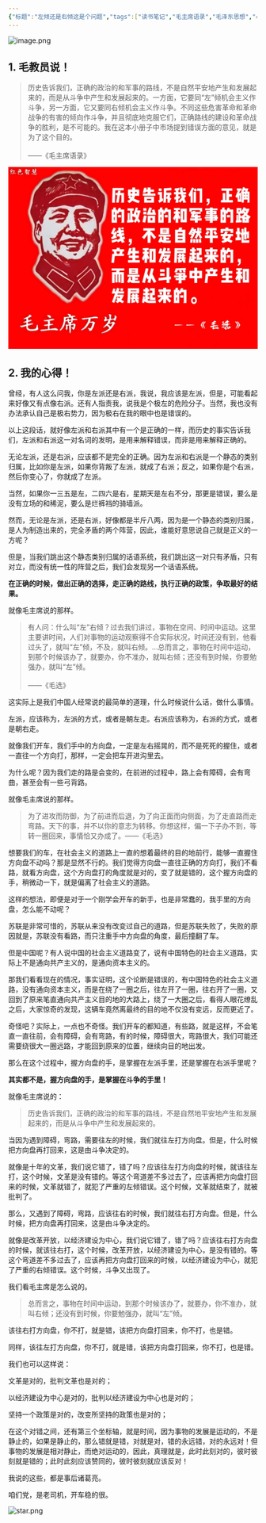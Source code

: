```yaml
---
{"标题":"左倾还是右倾这是个问题","tags":["读书笔记","毛主席语录","毛泽东思想","心得"],"创建时间":"2023-10-05 09:45","修改时间":"2023-10-05 09:45","link":"https://sunjunyang.notion.site/0aee10d8b48c4f81bfab2c22662c1c3d","notionID":"0aee10d8-b48c-4f81-bfab-2c22662c1c3d","dg-publish":true,"permalink":"/毛泽东思想学习笔记/左倾还是右倾这是个问题/","dgPassFrontmatter":true}
---
```



![image.png](https://obs-1304132369.cos.ap-nanjing.myqcloud.com/OBtupian%20/202304291921627.png) 
## 1. 毛教员说！

> 历史告诉我们，正确的政治的和军事的路线，不是自然平安地产生和发展起来的，而是从斗争中产生和发展起来的。一方面，它要同“左”倾机会主义作斗争，另一方面，它又要同右倾机会主义作斗争。不同这些危害革命和革命战争的有害的倾向作斗争，并且彻底地克服它们，正确路线的建设和革命战争的胜利，是不可能的。我在这本小册子中市场提到错误方面的意见，就是为了这个目的。<Br><Br>——《毛主席语录》

![gh](https://raw.githubusercontent.com/sunjunyang2023/tupian/main/1696474164000f6p6ae.jpg)

## 2. 我的心得！

曾经，有人这么问我，你是左派还是右派，我说，我应该是左派，但是，可能看起来好像又有点像右派。还有人指责我，说我是个极左的危险分子。当然，我也没有办法承认自己是极右势力，因为极右在我的眼中也是错误的。

以上这段话，就好像左派和右派其中有一个是正确的一样，而历史的事实告诉我们，左派和右派这一对名词的发明，是用来解释错误，而非是用来解释正确的。

无论左派，还是右派，应该都不是完全的正确。因为左派和右派是一个静态的类别归属，比如你是左派，如果你背叛了左派，就成了右派；反之，如果你是个右派，然后你变心了，你就成了左派。

当然，如果你一三五是左，二四六是右，星期天是左右不分，那更是错误，要么是没有立场的和稀泥，要么是烂裤裆的骑墙派。

然而，无论是左派，还是右派，好像都是半斤八两，因为是一个静态的类别归属，是人为制造出来的，完全矛盾的两个阵营，因此，谁能好意思说自己就是正义的一方呢？

但是，当我们跳出这个静态类别归属的话语系统，我们跳出这一对只有矛盾，只有对立，而没有统一性的阵营之后，我们会发现另一个话语系统。

**在正确的时候，做出正确的选择，走正确的路线，执行正确的政策，争取最好的结果。**

就像毛主席说的那样。

> 有人问：什么叫“左”右倾？过去我们讲过，事物在空间、时间中运动。这里主要讲时间，人们对事物的运动观察得不合实际状况，时间还没有到，他看过头了，就叫“左”倾，不及，就叫右倾。…总而言之，事物在时间中运动，到那个时候该办了，就要办，你不准办，就叫右倾；还没有到时候，你要勉强办，就叫“左”倾。<Br><Br> ——《毛选》

这实际上是我们中国人经常说的最简单的道理，什么时候说什么话，做什么事情。

左派，应该称为，左派的方式，或者是朝左走。右派应该称为，右派的方式，或者是朝右走。

就像我们开车，我们手中的方向盘，一定是左右摇晃的，而不是死死的握住，或者一直往一个方向打，那样，一定会把车开进沟里去。

为什么呢？因为我们走的路是会变的，在前进的过程中，路上会有障碍，会有弯曲，甚至会有一些弓背路。

就像毛主席说的那样。

> 为了进攻而防御，为了前进而后退，为了向正面而向侧面，为了走直路而走弯路。天下的事，并不以你的意志为转移。你想这样，偏一下子办不到，等转一圈回来，事情恰又办成了。——《毛选》

想要我们的车，在社会主义的道路上一直的想着最终的目的地前行，能够一直握住方向盘不动吗？那是显然不行的。我们觉得方向盘一直往正确的方向打，我们不看路，就看方向盘，这个方向盘打的角度就是对的，变了就是错的，这个握方向盘的手，稍微动一下，就是偏离了社会主义的道路。

这样的想法，即便是对于一个刚学会开车的新手，也是非常蠢的，我手里的方向盘，怎么能不动呢？

苏联是非常可惜的，苏联从来没有改变过自己的道路，但是苏联失败了，失败的原因就是，苏联没有看路，而只注重手中方向盘的角度，最后撞翻了车。

但是中国呢？有人说中国的社会主义道路变了，说有中国特色的社会主义道路，实际上不是通向共产主义的，是通向资本主义的。

那我们看看现在的情况，事实证明，这个论断是错误的，有中国特色的社会主义道路，没有通向资本主义，而是在绕了一圈之后，往左开了一圈，往右开了一圈，又回到了原来笔直通向共产主义目的地的大路上，绕了一大圈之后，看得人眼花缭乱之后，大家惊奇的发现，这辆车竟然离最终的目的地不仅没有变远，反而更近了。

奇怪吧？实际上，一点也不奇怪。我们开车的都知道，有些路，就是这样，不会笔直一直往前，会有障碍，会有弯路，有的时候，障碍很大，弯路很大，我们可能还需要绕很大一圈远路，才能回到原来的位置，继续向目的地出发。

那么在这个过程中，握方向盘的手，是掌握在左派手里，还是掌握在右派手里呢？

**其实都不是，握方向盘的手，是掌握在斗争的手里！**

就像毛主席说的：

> 历史告诉我们，正确的政治的和军事的路线，不是自然地平安地产生和发展起来的，而是从斗争中产生和发展起来的。

当因为遇到障碍，弯路，需要往左的时候，我们就往左打方向盘。但是，什么时候把方向盘再打回来，这是由斗争决定的。

就像是十年的文革，我们说它错了，错了吗？应该往左打方向盘的时候，就该往左打，这个时候，文革是没有错的。等这个弯道差不多过去了，应该再把方向盘打回来的时候，文革就错了，就犯了严重的左倾错误。这个时候，文革就结束了，就被批判了。

那么，又遇到了障碍，弯路，应该往右的时候，我们就往右打方向盘。但是，什么时候，把方向盘再打回来，这是由斗争决定的。

就像是改革开放，以经济建设为中心，我们说它错了，错了吗？应该往右打方向盘的时候，就该往右打，这个时候，改革开放，以经济建设为中心，是没有错的。等这个弯道差不多过去了，应该再把方向盘打回来的时候，以经济建设为中心，就犯了严重的右倾错误。这个时候，斗争又出现了。

我们看毛主席是怎么说的。

> 总而言之，事物在时间中运动，到那个时候该办了，就要办，你不准办，就叫右倾；还没有到时候，你要勉强办，就叫“左”倾。

该往右打方向盘，你不打，就是错，该把方向盘打回来，你不打，也是错。

同样，该往左打方向盘，你不打，就是错，该把方向盘打回来，你不打，也是错。

我们也可以这样说：

文革是对的，批判文革也是对的；

以经济建设为中心是对的，批判以经济建设为中心也是对的；

坚持一个政策是对的，改变所坚持的政策也是对的；

在这个对错之间，还有第三个坐标轴，就是时间，因为事物的发展是运动的，不是静止的，如果是静止的，那么错就是错，对就是对，错的永远错，对的永远对！但事物的发展是相对静止，而绝对运动的，因此，真理就是，此时此刻对的，彼时彼刻就是错的；此时此刻应该赞同的，彼时彼刻就应该反对！

我说的这些，都是事后诸葛亮。

咱们党，是老司机，开车稳的很。

![star.png](https://obs-1304132369.cos.ap-nanjing.myqcloud.com/OBtupian/star.png) 